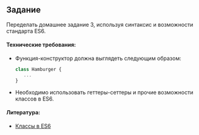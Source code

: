 ## Задание

Переделать домашнее задание 3, используя синтаксис и возможности стандарта ES6.

#### Технические требования:
- Функция-конструктор должна выглядеть следующим образом:

   ```javascript
   class Hamburger {
      ...
   }
   ```
- Необходимо использовать геттеры-сеттеры и прочие возможности классов в ES6.

#### Литература:
- [Классы в ES6](https://learn.javascript.ru/es-class)
